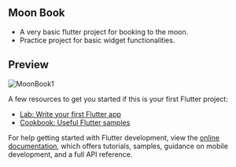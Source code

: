 ## Moon Book
- A very basic flutter project for booking to the moon.
- Practice project for basic widget functionalities.

## Preview
![MoonBook1](https://github.com/Jsh-Syn/Moon-Book/assets/157363386/349c12f7-ad20-4edc-b4a3-3e1b1642e14b)




A few resources to get you started if this is your first Flutter project:
- [Lab: Write your first Flutter app](https://docs.flutter.dev/get-started/codelab)
- [Cookbook: Useful Flutter samples](https://docs.flutter.dev/cookbook)

For help getting started with Flutter development, view the
[online documentation](https://docs.flutter.dev/), which offers tutorials,
samples, guidance on mobile development, and a full API reference.
